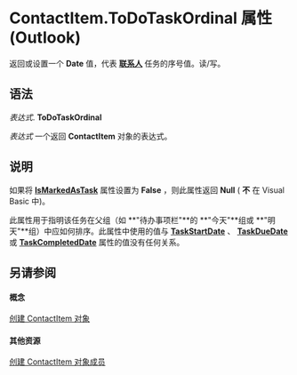 
# ContactItem.ToDoTaskOrdinal 属性 (Outlook)

返回或设置一个 **Date** 值，代表 **[联系人](8e32093c-a678-f1fd-3f35-c2d8994d166f.md)** 任务的序号值。读/写。


## 语法

 _表达式_. **ToDoTaskOrdinal**

 _表达式_ 一个返回 **ContactItem** 对象的表达式。


## 说明

如果将 **[IsMarkedAsTask](bf651a37-e486-1c54-83d4-3bb3714f7187.md)** 属性设置为 **False** ，则此属性返回 **Null** ( **不** 在 Visual Basic 中)。

此属性用于指明该任务在父组（如 **"待办事项栏"**的 **"今天"**组或 **"明天"**组）中应如何排序。此属性中使用的值与  **[TaskStartDate](f84e949f-4126-39e9-b0b9-e27e5ef3951a.md)** 、 **[TaskDueDate](3449ec3e-ca65-c8e3-c3fc-ca9eb5ab0f75.md)** 或 **[TaskCompletedDate](6567575d-f95f-b409-a298-a19a590ff1d7.md)** 属性的值没有任何关系。


## 另请参阅


#### 概念


[创建 ContactItem 对象](8e32093c-a678-f1fd-3f35-c2d8994d166f.md)
#### 其他资源


[创建 ContactItem 对象成员](a8b13369-4c87-02aa-e62a-1f3067e559fa.md)